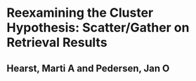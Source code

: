 # Reexamining the Cluster Hypothesis: Scatter/Gather on Retrieval Results
## Hearst, Marti A and Pedersen, Jan O

